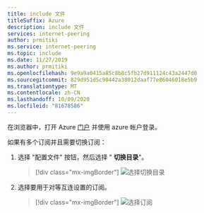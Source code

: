 ```yaml
---
title: include 文件
titleSuffix: Azure
description: include 文件
services: internet-peering
author: prmitiki
ms.service: internet-peering
ms.topic: include
ms.date: 11/27/2019
ms.author: prmitiki
ms.openlocfilehash: 9e9a9a0415a85c8b8c5fb27d911124c43a2447d0
ms.sourcegitcommit: 829d951d5c90442a38012daaf77e86046018e5b9
ms.translationtype: MT
ms.contentlocale: zh-CN
ms.lasthandoff: 10/09/2020
ms.locfileid: "81678586"
---
```

在浏览器中，打开 Azure [门户](https://portal.azure.com/) 并使用 azure 帐户登录。

如果有多个订阅并且需要切换订阅：

1. 选择 "配置文件" 按钮，然后选择 " **切换目录**"。

    > [!div class="mx-imgBorder"]
    > ![选择切换目录](../media/choose-subscription-2.png)

1. 选择要用于对等互连设置的订阅。

    > [!div class="mx-imgBorder"]
    > ![选择订阅](../media/choose-subscription-3.png)
